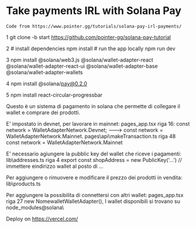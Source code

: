 # Take payments IRL with Solana Pay

    Code from https://www.pointer.gg/tutorials/solana-pay-irl-payments/

1   git clone -b start https://github.com/pointer-gg/solana-pay-tutorial

2   # install dependencies
    npm install
    # run the app locally
    npm run dev
  
3   npm install @solana/web3.js @solana/wallet-adapter-react @solana/wallet-adapter-react-ui @solana/wallet-adapter-base @solana/wallet-adapter-wallets
  
4   npm install @solana/pay@0.2.0

5   npm install react-circular-progressbar



Questo è un sistema di pagamento in solana che permette di collegare il wallet e comprare dei prodotti.

E' impostato in devnet, per lavorare in mainnet:
    pages\_app.tsx  riga 16: const network = WalletAdapterNetwork.Devnet; ---> const network = WalletAdapterNetwork.Mainnet.
    pages\api\makeTransaction.ts riga 48 const network = WalletAdapterNetwork.Mainnet
    
E' necessario agiungere la pubblic key del wallet che riceve i pagamenti:
    lib\addresses.ts  riga 4 export const shopAddress = new PublicKey('...') // immettere eindirizzo wallet al posto di ...
    
Per aggiungere o rimuovere e modificare il prezzo dei prodotti in vendita:
    lib\products.ts
    
Per aggiungere la possibilita di connettersi con altri wallet:
    pages\_app.tsx riga 27 new NomewalletWalletAdapter(),
    I wallet disponibili si trovano su node_modules\@solana\

Deploy on https://vercel.com/